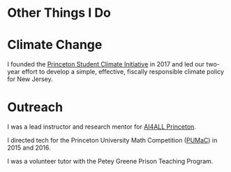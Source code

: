 # Other Things I Do

# Climate Change

I founded the [Princeton Student Climate Initiative](psci.princeton.edu) in 2017 and led our two-year effort to develop a simple, effective, fiscally responsible climate policy for New Jersey.

# Outreach

I was a lead instructor and research mentor for [AI4ALL Princeton](ai4all.princeton.edu).

I directed tech for the Princeton University Math Competition  ([PUMaC](pumac.princeton.edu)) in 2015 and 2016.

I was a volunteer tutor with the Petey Greene Prison Teaching Program. 
